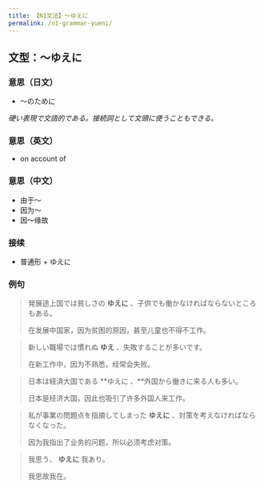 ```yaml
---
title: 【N1文法】〜ゆえに
permalink: /n1-grammar-yueni/
---
```


## 文型：〜ゆえに

### 意思（日文）

- 〜のために
    
*硬い表現で文語的である。接続詞として文頭に使うこともできる。*

### 意思（英文）

- on account of

### 意思（中文）

- 由于〜
- 因为〜
- 因〜缘故

### 接续

- 普通形 + ゆえに

### 例句

> 発展途上国では貧しさの **ゆえに** 、子供でも働かなければならないところもある。
> 
> 在发展中国家，因为贫困的原因，甚至儿童也不得不工作。

> 新しい職場では慣れぬ **ゆえ** 、失敗することが多いです。
> 
> 在新工作中，因为不熟悉，经常会失败。

> 日本は経済大国である **ゆえに 、**外国から働きに来る人も多い。
> 
> 日本是经济大国，因此也吸引了许多外国人来工作。

> 私が事業の問題点を指摘してしまった **ゆえに** 、対策を考えなければならなくなった。
> 
> 因为我指出了业务的问题，所以必须考虑对策。

> 我思う、 **ゆえに** 我あり。
> 
> 我思故我在。